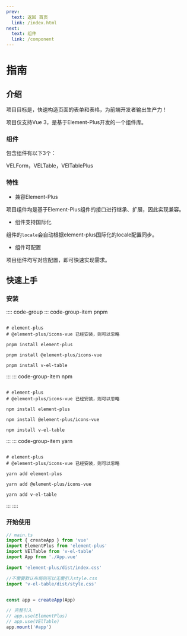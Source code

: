 ```yaml
---
prev:
  text: 返回 首页
  link: /index.html
next:
  text: 组件
  link: /component
---
```

# 指南

## 介绍

项目目标是，快速构造页面的表单和表格，为前端开发者输出生产力！

项目仅支持Vue 3，是基于Element-Plus开发的一个组件库。

### 组件

包含组件有以下3个：

VELForm，VELTable，VElTablePlus

### 特性

- 兼容Element-Plus

项目组件均是基于Element-Plus组件的接口进行继承、扩展，因此实现兼容。

- 组件支持国际化

组件的`locale`会自动根据element-plus国际化的locale配置同步。

- 组件可配置

项目组件均写对应配置，即可快速实现需求。


## 快速上手

### 安装

:::: code-group
::: code-group-item pnpm
```shell

# element-plus 
# @element-plus/icons-vue 已经安装，则可以忽略

pnpm install element-plus

pnpm install @element-plus/icons-vue

pnpm install v-el-table

```
:::
::: code-group-item npm
```shell

# element-plus 
# @element-plus/icons-vue 已经安装，则可以忽略

npm install element-plus

npm install @element-plus/icons-vue

npm install v-el-table

```
:::
::: code-group-item yarn
```shell

# element-plus 
# @element-plus/icons-vue 已经安装，则可以忽略

yarn add element-plus

yarn add @element-plus/icons-vue

yarn add v-el-table

```
:::
::::


### 开始使用

```ts
// main.ts
import { createApp } from 'vue'
import ElementPlus from 'element-plus'
import VElTable from 'v-el-table'
import App from './App.vue'

import 'element-plus/dist/index.css'

//不需要默认布局则可以无需引入style.css
import 'v-el-table/dist/style.css'


const app = createApp(App)

// 完整引入
// app.use(ElementPlus)
// app.use(VElTable)
app.mount('#app')
```
